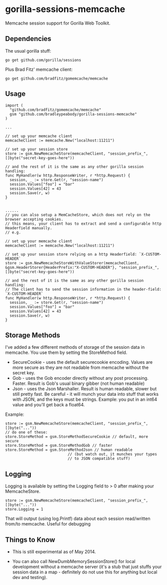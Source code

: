 gorilla-sessions-memcache
=========================

Memcache session support for Gorilla Web Toolkit.  

Dependencies
------------

The usual gorilla stuff:

    go get github.com/gorilla/sessions

Plus Brad Fitz' memcache client:

    go get github.com/bradfitz/gomemcache/memcache

Usage
-----

    import (
      "github.com/bradfitz/gomemcache/memcache"
      gsm "github.com/bradleypeabody/gorilla-sessions-memcache"
    )

    ...

    // set up your memcache client
    memcacheClient := memcache.New("localhost:11211")
    
    // set up your session store
    store := gsm.NewMemcacheStore(memcacheClient, "session_prefix_", []byte("secret-key-goes-here"))
    
    // and the rest of it is the same as any other gorilla session handling:
    func MyHandler(w http.ResponseWriter, r *http.Request) {
      session, _ := store.Get(r, "session-name")
      session.Values["foo"] = "bar"
      session.Values[42] = 43
      session.Save(r, w)
    }


    ......
    // you can also setup a MemCacheStore, which does not rely on the browser accepting cookies.
    // this means, your client has to extract and send a configurable http Headerfield manually.
    // e.g.

    // set up your memcache client
    memcacheClient := memcache.New("localhost:11211")
    
    // set up your session store relying on a http Headerfield: `X-CUSTOM-HEADER`
    store := gsm.NewMemcacheStoreWithValueStorer(memcacheClient, &gsm.HeaderStorer{HeaderPrefix:"X-CUSTOM-HEADER"}, "session_prefix_", []byte("secret-key-goes-here"))
    
    // and the rest of it is the same as any other gorilla session handling:
    // The client has to send the session information in the header-field: `X-CUSTOM-HEADER`
    func MyHandler(w http.ResponseWriter, r *http.Request) {
      session, _ := store.Get(r, "session-name")
      session.Values["foo"] = "bar"
      session.Values[42] = 43
      session.Save(r, w)
    }

Storage Methods
---------------

I've added a few different methods of storage of the session data in memcache.  You
use them by setting the StoreMethod field.

* SecureCookie - uses the default securecookie encoding.  Values are more secure
  as they are not readable from memcache without the secret key.
* Gob - uses the Gob encoder directly without any post processing.  Faster.
  Result is Gob's usual binary gibber (not human readable)
* Json - uses the Json Marshaller.  Result is human readable, slower but still
  pretty fast.  Be careful - it will munch your data into stuff that works
  with JSON, and the keys must be strings.  Example: you put in an int64 value
  and you'll get back a float64. 

Example:

    store := gsm.NewMemcacheStore(memcacheClient, "session_prefix_", []byte("..."))
    // do one of these:
    store.StoreMethod = gsm.StoreMethodSecureCookie // default, more secure
    store.StoreMethod = gsm.StoreMethodGob // faster
    store.StoreMethod = gsm.StoreMethodJson // human readable
    							// (but watch out, it munches your types
    							// to JSON compatible stuff)

Logging
-------

Logging is available by setting the Logging field to > 0 after making your MemcacheStore.

    store := gsm.NewMemcacheStore(memcacheClient, "session_prefix_", []byte("..."))
    store.Logging = 1

That will output (using log.Printf) data about each session read/written from/to memcache.
Useful for debugging

Things to Know
--------------

* This is still experimental as of May 2014.

* You can also call NewDumbMemorySessionStore() for local development without a memcache server (it's a stub that just stuffs your session data in a map - definitely do not use this for anything but local dev and testing).
